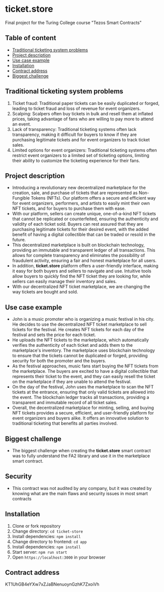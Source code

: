 # ticket.store
Final project for the Turing College course "Tezos Smart Contracts"

## Table of content
- [Traditional ticketing system problems](https://github.com/BenasVolkovas/ticket-store#Traditional-ticketing-system-problems)
- [Project description](https://github.com/BenasVolkovas/ticket-store#Project-description)
- [Use case example](https://github.com/BenasVolkovas/ticket-store#Use-case-example)
- [Installation](https://github.com/BenasVolkovas/ticket-store#Installation)
- [Contract address](https://github.com/BenasVolkovas/ticket-store#Contract-address)
- [Biggest challenge](https://github.com/BenasVolkovas/ticket-store#Biggest-challenge)

## Traditional ticketing system problems
1. Ticket fraud: Traditional paper tickets can be easily duplicated or forged, leading to ticket fraud and loss of revenue for event organizers.
2. Scalping: Scalpers often buy tickets in bulk and resell them at inflated prices, taking advantage of fans who are willing to pay more to attend an event.
3. Lack of transparency: Traditional ticketing systems often lack transparency, making it difficult for buyers to know if they are purchasing legitimate tickets and for event organizers to track ticket sales.
4. Limited options for event organizers: Traditional ticketing systems often restrict event organizers to a limited set of ticketing options, limiting their ability to customize the ticketing experience for their fans.

## Project description
- Introducing a revolutionary new decentralized marketplace for the creation, sale, and purchase of tickets that are represented as Non-Fungible Tokens (NFTs). Our platform offers a secure and efficient way for event organizers, performers, and artists to easily mint their own NFT tickets, and for buyers to purchase them with ease.
- With our platform, sellers can create unique, one-of-a-kind NFT tickets that cannot be replicated or counterfeited, ensuring the authenticity and validity of each ticket sold. Buyers can rest assured that they are purchasing legitimate tickets for their desired event, with the added benefit of having a digital collectible that can be traded or resold in the future.
- This decentralized marketplace is built on blockchain technology, providing an immutable and transparent ledger of all transactions. This allows for complete transparency and eliminates the possibility of fraudulent activity, ensuring a fair and honest marketplace for all users.
- In addition, **ticket.store** platform offers a user-friendly interface, making it easy for both buyers and sellers to navigate and use. Intuitive tools allow buyers to quickly find the NFT ticket they are looking for, while sellers can easily manage their inventory and sales.
- With our decentralized NFT ticket marketplace, we are changing the way tickets are bought and sold.

## Use case example
- John is a music promoter who is organizing a music festival in his city. He decides to use the decentralized NFT ticket marketplace to sell tickets for the festival. He creates NFT tickets for each day of the festival and sets the price for each ticket.
- He uploads the NFT tickets to the marketplace, which automatically verifies the authenticity of each ticket and adds them to the marketplace's inventory. The marketplace uses blockchain technology to ensure that the tickets cannot be duplicated or forged, providing security for both the promoter and the buyers.
- As the festival approaches, music fans start buying the NFT tickets from the marketplace. The buyers are excited to have a digital collectible that represents their ticket to the event, and they can easily resell the ticket on the marketplace if they are unable to attend the festival.
- On the day of the festival, John uses the marketplace to scan the NFT tickets at the entrance, ensuring that only valid tickets are allowed into the event. The blockchain ledger tracks all transactions, providing a transparent and immutable record of all ticket sales.
- Overall, the decentralized marketplace for minting, selling, and buying NFT tickets provides a secure, efficient, and user-friendly platform for event organizers and buyers alike. It offers an innovative solution to traditional ticketing that benefits all parties involved.

## Biggest challenge
- The biggest challenge when creating the **ticket.store** smart contract was to fully understand the FA2 library and use it in the marketplace smart contract.

## Security
- This contract was not audited by any company, but it was created by knowing what are the main flaws and security issues in most smart contracts

## Installation
1. Clone or fork repository
2. Change directory: `cd ticket-store`
3. Install dependencies: `npm install`
4. Change directory to frontend: `cd app`
5. Install dependencies: `npm install`
6. Start server: `npm run start`
7. Open `https://localhost:3000` in your browser

## Contract address
KT1UhGB4eYXw7xZJaBNenuoynGzhK7ZxoiVh

